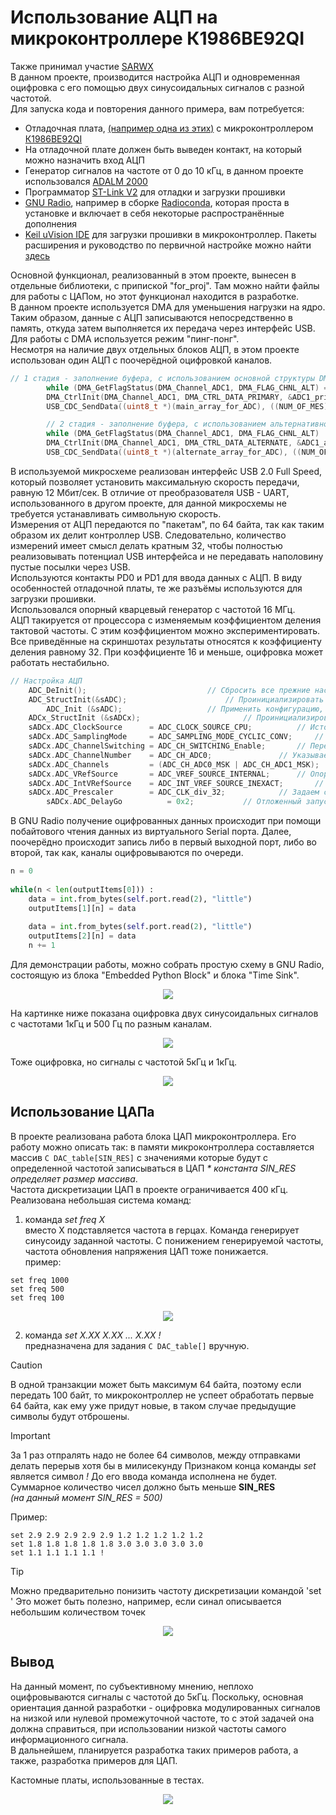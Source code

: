 # Использование АЦП на микроконтроллере К1986ВЕ92QI
Также принимал участие [SARWX](https://github.com/SARWX) \
В данном проекте, производится настройка АЦП и одновременная оцифровка с его помощью двух синусоидальных сигналов с разной частотой. \
Для запуска кода и повторения данного примера, вам потребуется:
- Отладочная плата, [(например одна из этих)](https://ldm-systems.ru/catalog/milandr?cat=k1986be92qi&scat=op) с микроконтроллером [К1986ВЕ92QI](https://ic.milandr.ru/products/mikrokontrollery_i_protsessory/32_razryadnye_mikrokontrollery/k1986ve92qi/?ysclid=lqmbaqu6ql771500733)
- На отладочной плате должен быть выведен контакт, на который можно назначить вход АЦП
- Генератор сигналов на частоте от 0 до 10 кГц, в данном проекте использовался [ADALM 2000](https://wiki.analog.com/university/tools/m2k)
- Программатор [ST-Link V2](https://www.st.com/en/development-tools/st-link-v2.html) для отладки и загрузки прошивки
- [GNU Radio](https://www.gnuradio.org/), например в сборке [Radioconda](https://github.com/ryanvolz/radioconda), которая проста в установке и включает в себя некоторые распространённые дополнения
- [Keil uVision IDE](https://www.keil.com/download/) для загрузки прошивки в микроконтроллер. Пакеты расширения и руководство по первичной настройке можно найти [здесь](https://support.milandr.ru/products/mikroskhemy_v_plastikovykh_korpusakh/k1986ve92qi/) 

Основной функционал, реализованный в этом проекте, вынесен в отдельные библиотеки, с припиской "for_proj". Там можно найти файлы для работы с ЦАПом, но этот функционал находится в разработке. \
В данном проекте используется DMA для уменьшения нагрузки на ядро. Таким образом, данные с АЦП записываются непосредственно в память, откуда затем выполняется их передача через интерфейс USB. \
Для работы с DMA используется режим "пинг-понг". \
Несмотря на наличие двух отдельных блоков АЦП, в этом проекте использован один АЦП с поочерёдной оцифровкой каналов. 
```C
// 1 стадия - заполнение буфера, с использованием основной структуры DMA, параллельная передача буфера альтернативной по USB
		while (DMA_GetFlagStatus(DMA_Channel_ADC1, DMA_FLAG_CHNL_ALT) == 0) ;					// ждем, когда DMA перейдет на альтернативную структуру
		DMA_CtrlInit(DMA_Channel_ADC1, DMA_CTRL_DATA_PRIMARY, &ADC1_primary_DMA_structure);		// реинициализируем основную структуру
		USB_CDC_SendData((uint8_t *)(main_array_for_ADC), ((NUM_OF_MES) * 2 ));					// отправка буфера основной структуры DMA по USB

		// 2 стадия - заполнение буфера, с использованием альтернативной структуры DMA, параллельная передача буфера основной по USB
		while (DMA_GetFlagStatus(DMA_Channel_ADC1, DMA_FLAG_CHNL_ALT) != 0) ;					// ждем, когда DMA перейдет на основную структуру
		DMA_CtrlInit(DMA_Channel_ADC1, DMA_CTRL_DATA_ALTERNATE, &ADC1_alternate_DMA_structure);	// реинициализируем альтернативную структуру
		USB_CDC_SendData((uint8_t *)(alternate_array_for_ADC), ((NUM_OF_MES) * 2 ));			// отправка буфера альтернативной структуры DMA по USB
```
В используемой микросхеме реализован интерфейс USB 2.0 Full Speed, который позволяет установить максимальную скорость передачи, равную 12 Мбит/сек. В отличие от преобразователя USB - UART, использованного в другом проекте, для данной микросхемы не требуется устанавливать символьную скорость. \
Измерения от АЦП передаются по "пакетам", по 64 байта, так как таким образом их делит контроллер USB. Следовательно, количество измерений имеет смысл делать кратным 32, чтобы полностью реализовывать потенциал USB интерфейса и не передавать наполовину пустые посылки через USB. \
Используются контакты PD0 и PD1 для ввода данных с АЦП. В виду особенностей отладочной платы, те же разъёмы используются для загрузки прошивки. \
Использовался опорный кварцевый генератор с частотой 16 МГц. \
АЦП такируется от процессора с изменяемым коэффициентом деления тактовой частоты. С этим коэффициентом можно экспериментировать. Все приведённые на скриншотах результаты относятся к коэффициенту деления равному 32. При коэффициенте 16 и меньше, оцифровка может работать нестабильно.
```C
// Настройка АЦП
    ADC_DeInit();							// Сбросить все прежние настройки АЦП
    ADC_StructInit(&sADC);						// Проинициализировать структуру стандартными значениями
		ADC_Init (&sADC);					// Применить конфигурацию, занесенную в sADC
    ADCx_StructInit (&sADCx);						// Проинициализировать структуру для отдельного канала стандартными значениями
    sADCx.ADC_ClockSource      = ADC_CLOCK_SOURCE_CPU;			// Источник тактирования - ЦПУ (т.е. от HSE)
    sADCx.ADC_SamplingMode     = ADC_SAMPLING_MODE_CYCLIC_CONV;		// Режим работы (циклические преобразования, а не одиночное)
    sADCx.ADC_ChannelSwitching = ADC_CH_SWITCHING_Enable;		// Переключение каналов разрешено, АЦП 1 будет вссегда работать на PD0,// PD1
    sADCx.ADC_ChannelNumber    = ADC_CH_ADC0;				// Указываем канал АЦП 1 (ADC0 = АЦП 1, т.к. у Миландр он то первый, то нулевой)
    sADCx.ADC_Channels         = (ADC_CH_ADC0_MSK | ADC_CH_ADC1_MSK);	// Маска для каналов 0 и 1 (АЦП 1 будет оцифровывать их поочередно)
    sADCx.ADC_VRefSource       = ADC_VREF_SOURCE_INTERNAL;		// Опорное напряжение от внутреннего источника
    sADCx.ADC_IntVRefSource    = ADC_INT_VREF_SOURCE_INEXACT;		// Выбираем неточный источник опорного напряжения
    sADCx.ADC_Prescaler        = ADC_CLK_div_32;			// Задаем скорость работы АЦП, ИМЕННО ЭТОЙ НАСТРОЙКОЙ ЗАДАЕТСЯ СКОРОСТЬ РАБОТЫ УСТРОЙСТВА
		sADCx.ADC_DelayGo          = 0x2;			// Отложенный запуск, необходиим для нормальной работы
```

В GNU Radio получение оцифрованных данных происходит при помощи побайтового чтения данных из виртуального Serial порта. Далее, поочерёдно происходит запись либо в первый выходной порт, либо во второй, так как, каналы оцифровываются по очереди. 

``` python
n = 0
            
while(n < len(outputItems[0])) :
    data = int.from_bytes(self.port.read(2), "little")
    outputItems[1][n] = data
    
    data = int.from_bytes(self.port.read(2), "little")
    outputItems[2][n] = data
    n += 1
```

Для демонстрации работы, можно собрать простую схему в GNU Radio, состоящую из блока "Embedded Python Block" и блока "Time Sink". 

<p align="center">
  <img width="" height="" src="/Imgs/simpleGraph.png">
</p>

На картинке ниже показана оцифровка двух синусоидальных сигналов с частотами 1кГц и 500 Гц по разным каналам.

<p align="center">
  <img width="" height="" src="/Imgs/1k+500HzRead.png">
</p>

Тоже оцифровка, но сигналы с частотой 5кГц и 1кГц.

<p align="center">
  <img width="" height="" src="/Imgs/5k+1kHzRead.png">
</p>

## Использование ЦАПа
В проекте реализована работа блока ЦАП микроконтроллера. Его работу можно описать так: в памяти микроконтроллера составляется массив ```C DAC_table[SIN_RES]``` с значениями которые будут с определенной частотой записываться в ЦАП _* константа SIN_RES определяет размер массива_. \
Частота дискретизации ЦАП в проекте ограничивается 400 кГц. \
Реализована небольшая система команд: 
1. команда _set freq X_ \
вместо X подставляется частота в герцах. Команда генерирует синусоиду заданной частоты. С понижением генерируемой частоты, частота обновления напряжения ЦАП тоже понижается. \
пример:
```
set freq 1000
set freq 500
set freq 100
```
<p align="center">
  <img width="" height="" src="/Imgs/1000_500_100_HZ.jpg">        <!-- Сравнение разных частот -->
</p>

2. команда _set X.XX X.XX ... X.XX !_ \
предназначена для задания ```C DAC_table[]``` вручную.

> [!CAUTION]
> В одной транзакции может быть максимум 64 байта, поэтому если передать 100 байт, то микроконтроллер не успеет обработать первые 64 байта, как ему уже придут новые, в таком случае предыдущие символы будут отброшены.

> [!IMPORTANT]
> За 1 раз отпралять надо не более 64 символов, между отправками делать перерыв хотя бы в милисекунду
> Признаком конца команды _set_ является символ _!_ До его ввода команда исполнена не будет. 
> Суммарное количество чисел должно быть меньше **SIN_RES** \
> *(на данный момент SIN_RES = 500)*
 
Пример:
```
set 2.9 2.9 2.9 2.9 2.9 1.2 1.2 1.2 1.2 1.2
set 1.8 1.8 1.8 1.8 1.8 3.0 3.0 3.0 3.0 3.0
set 1.1 1.1 1.1 1.1 !
```
> [!TIP]
> Можно предварительно понизить частоту дискретизации командой 'set '
> Это может быть полезно, например, если синал описывается небольшим количеством точек
<p align="center">
  <img width="" height="" src="/Imgs/sobs_1000_500_100_HZ.jpg">        <!-- Сравнение собственного сигнала на разных частотах -->
</p>

## Вывод
На данный момент, по субъективному мнению, неплохо оцифровываются сигналы с частотой до 5кГц. Поскольку, основная ориентация данной разработки - оцифровка модулированных сигналов на низкой или нулевой промежуточной частоте, то с этой задачей она должна справиться, при использовании низкой частоты самого информационного сигнала. \
В дальнейшем, планируется разработка таких примеров работа, а также, разработка примеров для ЦАП.

Кастомные платы, использованные в тестах. 
<p align="center">
  <img width="" height="" src="/Imgs/miniboards.jpg">
</p>
